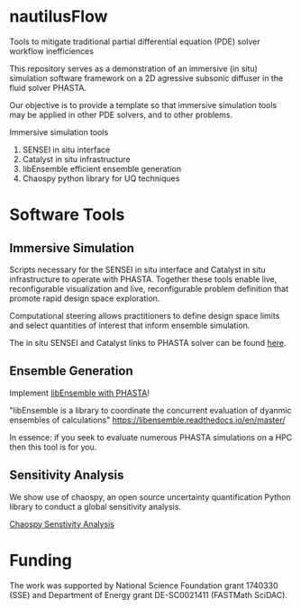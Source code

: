 # nautilusFlow
Tools to mitigate traditional partial differential equation (PDE) solver workflow inefficiences 

This repository serves as a demonstration of an immersive (in situ) simulation software framework on a 2D agressive subsonic diffuser in the fluid solver PHASTA. 

Our objective is to provide a template so that immersive simulation tools may be applied in other PDE solvers, and to other problems. 

Immersive simulation tools
1. SENSEI in situ interface
2. Catalyst in situ infrastructure
3. libEnsemble efficient ensemble generation
4. Chaospy python library for UQ techniques

# Software Tools 

## Immersive Simulation

Scripts necessary for the SENSEI in situ interface and Catalyst in situ infrastructure to operate with PHASTA. Together these tools enable live, reconfigurable visualization and live, reconfigurable problem definition that promote rapid design space exploration. 

Computational steering allows practitioners to define design space limits and select quantities of interest that inform ensemble simulation. 

The in situ SENSEI and Catalyst links to PHASTA solver can be found [here](senseiCatalystInSitu).

## Ensemble Generation

Implement [libEnsemble with PHASTA](ensembleGeneration)!
  
"libEnsemble is a library to coordinate the concurrent evaluation of dyanmic ensembles of calculations" https://libensemble.readthedocs.io/en/master/
 
In essence: if you seek to evaluate numerous PHASTA simulations on a HPC then this tool is for you.

## Sensitivity Analysis

We show use of chaospy, an open source uncertainty quantification Python library to conduct a global sensitivity analysis. 

[Chaospy Senstivity Analysis](sensitivityAnalysis)

# Funding

The work was supported by National Science Foundation grant 1740330 (SSE) and Department of Energy grant  DE-SC0021411 (FASTMath SciDAC).
